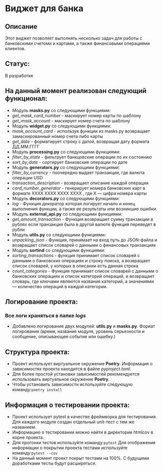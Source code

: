 # Виджет для банка
## Описание
Этот виджет позволяет выполнять несколько задач для работы с банковскими счетоми и картами, а также финансовыми операциями клиентов.

## Статус:
В разработке



## На данный момент реализован следующий функционал:
- Модуль **masks.py** со следующими функциями:
- *get_mask_card_number* - маскирует номер карты по шаблону
- *get_mask_account* - маскирует номер счета по шаблону
- Модуль **widget.py** со следующими функциями:
- *mask_account_card* - используя функции из masks.py возвращает замаскированный номер счета либо карты
- *get_date* - форматирует строку с датой, возвращая дату формата ДД.ММ.ГГГГ
- Модуль **processing.py** со следующими функциями:
- *filter_by_state* - фильтрует банкцовские операции по их состоянию
- *sort_by_date* - сортирует банковские операции по дате
- Модуль **generators.py** со следующими функциями:
- *filter_by_currency* - поочередно выдает транзакции, где валюта операции USD
- *transaction_description* - возвращает описание каждой операции
- *card_number_generator* - генерирует номера банковских карт в формате XXXX XXXX XXXX XXXX
    , где X — цифра номера карты
- Модуль **decorators.py** со следующими функциями:
- *log* - Функция декоратор которая логирует начало и конец выполнения функции,
     а также ее результаты или возникшие ошибки.
- Модуль **external_api.py** со следующими функциями:
- *get_amount_transaction* - Функция возвращает сумму транзакции в рублях если транзакция была в другой валюте функция переведет в рубли
- Модуль **utils.py** со следующими функциями:
- *unpacking_json* - Функция, принимает на вход путь до JSON-файла и возвращает список словарей с данными о финансовых транзакциях
- Модуль **sortind** со следующими функциями:
- *sorting_transactions* - функция принимает список словарей с данными о банковских операциях и строку поиска, а возвращает
    список словарей, у которых в описании есть данная строка
- *count_categories* - Функция принимает список словарей с данными о банковских операциях и список категорий операций,
    и возвращает словарь, где ключами являются названия категорий, а значениями — количество операций в каждой категории.
## Логирование проекта:
### Все логи храняться в папке *logs* 
- Добавлено логирование двух модулей: **utils.py** и **masks.py**. Фориат логирования (время, название модуля, уровень серьезности и сообщение, описывающее событие или ошибку.)
## Структура проекта:
- Проект использует виртуальное окружение **Poetry**. Информация о зависимостях проекта находится в файле *pyproject.toml*.
- Для более простой установки зависимостей рекомендуется использовать виртуальное окружение **Poetry**.
- Чтобы установить зависимости используйте следующую команду:`poetry install`
## Информация о тестировании проекта:
- Проект использует pytest в качестве фреймворка для тестирования. Для каждого модуля создан отдельный unit-тест с тем же названием.
- Информацию о тестировании можно найти в директории htmlcov в корне проекта.
- Для прогонки тестов используйте команду:`pytest`
Для отображения информации о покрытии проекта тестами используйте команду:`pytest --cov`
- На данный момент проект покрыт тестами на 100%. С будущими доработками тесты будут расширяться.
